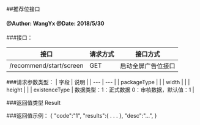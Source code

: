 ##推荐位接口
    
#### @Author: WangYx @Date: 2018/5/30 

###接口： 

| 接口 | 请求方式 | 接口方式 |
| ---  | --- | --- |
| /recommend/start/screen | GET | 启动全屏广告位接口 |

###请求参数类型：
| 字段 | 说明 |
| ---  | --- |
| packageType |  |
| width |  |
| height |  |
| existenceType | 数据类型：1：正式数据 0：审核数据，默认值：1 |

###返回值类型
    Result
    
###返回值示例：
    {
        "code":"1",
        "results":{
            .
            .
            .
        },
        "desc":"...",
    }